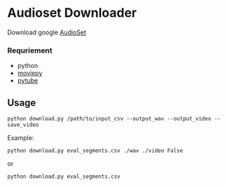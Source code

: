 # Audioset Downloader

Download google [AudioSet](https://research.google.com/audioset/)

### Requriement

* python
* [moviepy](https://pypi.org/project/moviepy/)
* [pytube](https://pypi.org/project/pytube/)

## Usage

```
python download.py /path/to/input_csv --output_wav --output_video --save_video
```

Example:
```
python download.py eval_segments.csv ./wav ./video False
```
or
```
python download.py eval_segments.csv
```



